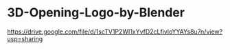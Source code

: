# 3D-Opening-Logo-by-Blender

https://drive.google.com/file/d/1scTV1P2WI1xYvfD2cLfivloYYAYs8u7n/view?usp=sharing

